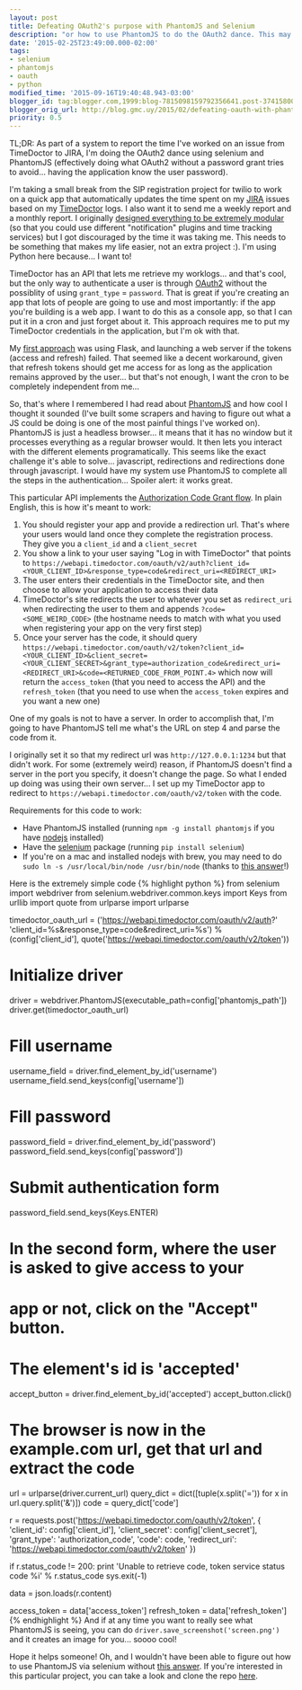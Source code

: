 ```yaml
---
layout: post
title: Defeating OAuth2's purpose with PhantomJS and Selenium
description: "or how to use PhantomJS to do the OAuth2 dance. This may not be particularly interesting for you if you've already used it, but when I wrote this I felt great."
date: '2015-02-25T23:49:00.000-02:00'
tags:
- selenium
- phantomjs
- oauth
- python
modified_time: '2015-09-16T19:40:48.943-03:00'
blogger_id: tag:blogger.com,1999:blog-7815098159792356641.post-3741580046731553688
blogger_orig_url: http://blog.gmc.uy/2015/02/defeating-oauth-with-phantomjs.html
priority: 0.5
---
```

TL;DR: As part of a system to report the time I've worked on an issue from TimeDoctor to JIRA, I'm doing the OAuth2 dance using selenium and PhantomJS (effectively doing what OAuth2 without a password grant tries to avoid... having the application know the user password).

<!--more-->
I'm taking a small break from the SIP registration project for twilio to work on a quick app that automatically updates the time spent on my [JIRA](https://www.atlassian.com/software/jira) issues based on my [TimeDoctor](https://www.timedoctor.com/#545c29e26f8ab) logs. I also want it to send me a weekly report and a monthly report. I originally [designed everything to be extremely modular](https://github.com/g3rv4/horas) (so that you could use different "notification" plugins and time tracking services) but I got discouraged by the time it was taking me. This needs to be something that makes my life easier, not an extra project :). I'm using Python here because... I want to!

TimeDoctor has an API that lets me retrieve my worklogs... and that's cool, but the only way to authenticate a user is through [OAuth2](https://oauth.net/2/) without the possiblity of using `grant_type` = `password`. That is great if you're creating an app that lots of people are going to use and most importantly: if the app you're building is a web app. I want to do this as a console app, so that I can put it in a cron and just forget about it. This approach requires me to put my TimeDoctor credentials in the application, but I'm ok with that.

My [first approach](https://github.com/g3rv4/hours/blob/76f9c227268ac911d2417ff1cd5b0775581756c1/run.py) was using Flask, and launching a web server if the tokens (access and refresh) failed. That seemed like a decent workaround, given that refresh tokens should get me access for as long as the application remains approved by the user... but that's not enough, I want the cron to be completely independent from me...

So, that's where I remembered I had read about [PhantomJS](http://phantomjs.org/) and how cool I thought it sounded (I've built some scrapers and having to figure out what a JS could be doing is one of the most painful things I've worked on). PhantomJS is just a headless browser... it means that it has no window but it processes everything as a regular browser would. It then lets you interact with the different elements programatically. This seems like the exact challenge it's able to solve... javascript, redirections and redirections done through javascript. I would have my system use PhantomJS to complete all the steps in the authentication... Spoiler alert: it works great.

This particular API implements the [Authorization Code Grant flow](https://tools.ietf.org/html/draft-ietf-oauth-v2-31#section-4.1). In plain English, this is how it's meant to work:

1. You should register your app and provide a redirection url. That's where your users would land once they complete the registration process. They give you a `client_id` and a `client_secret`
2. You show a link to your user saying "Log in with TimeDoctor" that points to `https://webapi.timedoctor.com/oauth/v2/auth?client_id=<YOUR_CLIENT_ID>&response_type=code&redirect_uri=<REDIRECT_URI>`
3. The user enters their credentials in the TimeDoctor site, and then choose to allow your application to access their data
4. TimeDoctor's site redirects the user to whatever you set as `redirect_uri` when redirecting the user to them and appends `?code=<SOME_WEIRD_CODE>` (the hostname needs to match with what you used when registering your app on the very first step)
5. Once your server has the code, it should query `https://webapi.timedoctor.com/oauth/v2/token?client_id=<YOUR_CLIENT_ID>&client_secret=<YOUR_CLIENT_SECRET>&grant_type=authorization_code&redirect_uri=<REDIRECT_URI>&code=<RETURNED_CODE_FROM_POINT.4>` which now will return the `access_token` (that you need to access the API) and the `refresh_token` (that you need to use when the `access_token` expires and you want a new one)

One of my goals is not to have a server. In order to accomplish that, I'm going to have PhantomJS tell me what's the URL on step 4 and parse the code from it.

I originally set it so that my redirect url was `http://127.0.0.1:1234` but that didn't work. For some (extremely weird) reason, if PhantomJS doesn't find a server in the port you specify, it doesn't change the page. So what I ended up doing was using their own server... I set up my TimeDoctor app to redirect to `https://webapi.timedoctor.com/oauth/v2/token` with the code.

Requirements for this code to work:

* Have PhantomJS installed (running `npm -g install phantomjs` if you have [nodejs](https://nodejs.org/en/) installed)
* Have the [selenium](https://pypi.python.org/pypi/selenium) package (running `pip install selenium`)
* If you're on a mac and installed nodejs with brew, you may need to do `sudo ln -s /usr/local/bin/node /usr/bin/node` (thanks to [this answer](http://stackoverflow.com/a/15699761/920295)!)

Here is the extremely simple code
{% highlight python %}
from selenium import webdriver
from selenium.webdriver.common.keys import Keys
from urllib import quote
from urlparse import urlparse

timedoctor_oauth_url = ('https://webapi.timedoctor.com/oauth/v2/auth?'
                       'client_id=%s&response_type=code&redirect_uri=%s')
                       % (config['client_id'],
                          quote('https://webapi.timedoctor.com/oauth/v2/token'))

# Initialize driver
driver = webdriver.PhantomJS(executable_path=config['phantomjs_path'])
driver.get(timedoctor_oauth_url)

# Fill username
username_field = driver.find_element_by_id('username')
username_field.send_keys(config['username'])

# Fill password
password_field = driver.find_element_by_id('password')
password_field.send_keys(config['password'])

# Submit authentication form
password_field.send_keys(Keys.ENTER)

# In the second form, where the user is asked to give access to your
# app or not, click on the "Accept" button.
# The element's id is 'accepted'
accept_button = driver.find_element_by_id('accepted')
accept_button.click()

# The browser is now in the example.com url, get that url and extract the code
url = urlparse(driver.current_url)
query_dict = dict([tuple(x.split('=')) for x in url.query.split('&')])
code = query_dict['code']

r = requests.post('https://webapi.timedoctor.com/oauth/v2/token', {
    'client_id': config['client_id'],
    'client_secret': config['client_secret'],
    'grant_type': 'authorization_code',
    'code': code,
    'redirect_uri': 'https://webapi.timedoctor.com/oauth/v2/token'
})

if r.status_code != 200:
    print 'Unable to retrieve code, token service status code %i' % r.status_code
    sys.exit(-1)

data = json.loads(r.content)

access_token = data['access_token']
refresh_token = data['refresh_token']
{% endhighlight %}
And if at any time you want to really see what PhantomJS is seeing, you can do `driver.save_screenshot('screen.png')` and it creates an image for you... soooo cool!

Hope it helps someone! Oh, and I wouldn't have been able to figure out how to use PhantomJS via selenium without [this answer](http://stackoverflow.com/a/15699761/920295). If you're interested in this particular project, you can take a look and clone the repo [here](https://github.com/g3rv4/hours).
